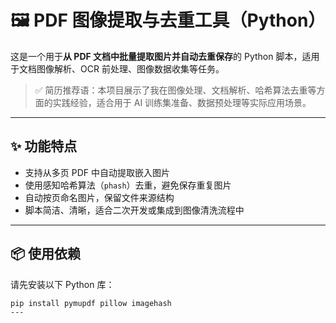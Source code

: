 # 🖼️ PDF 图像提取与去重工具（Python）

这是一个用于**从 PDF 文档中批量提取图片并自动去重保存**的 Python 脚本，适用于文档图像解析、OCR 前处理、图像数据收集等任务。

> ✅ 简历推荐语：本项目展示了我在图像处理、文档解析、哈希算法去重等方面的实践经验，适合用于 AI 训练集准备、数据预处理等实际应用场景。

---

## ✨ 功能特点

- 支持从多页 PDF 中自动提取嵌入图片
- 使用感知哈希算法（`phash`）去重，避免保存重复图片
- 自动按页命名图片，保留文件来源结构
- 脚本简洁、清晰，适合二次开发或集成到图像清洗流程中

---

## 📦 使用依赖

请先安装以下 Python 库：

```bash
pip install pymupdf pillow imagehash
---






